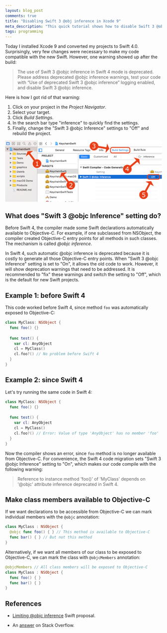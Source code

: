 ```yaml
---
layout: blog_post
comments: true
title: "Disabling Swift 3 @obj inference in Xcode 9"
meta_description: "This quick tutorial shows how to disable Swift 3 @obj inference in Xcode 9 and prevent build warnings from showing up."
tags: programming
---
```


Today I installed Xcode 9 and converted my projects to Swift 4.0. Surprisingly, very few changes were necessary to make my code compatible with the new Swift. However, one warning showed up after the build:

> The use of Swift 3 @objc inference in Swift 4 mode is deprecated. Please address deprecated @objc inference warnings, test your code with “Use of deprecated Swift 3 @objc inference” logging enabled, and disable Swift 3 @objc inference.

Here is how I got rid of that warning:

1. Click on your project in the *Project Navigator*.
1. Select your target.
1. Click *Build Settings*.
1. In the search bar type "inference" to quickly find the settings.
1. Finally, change the "Swift 3 @objc Inference" settings to "Off" and rebuild the project.

<img src='/image/blog/2017-06-06-disabling-swift3-objc-inference-in-xcode9/disable-swift-3-objc-inference-xcode9.png' alt='Disabling Swift 3 @objc inrefence in Xcode 9' class='isMax100PercentWide hasBorderShade90'>

## What does "Swift 3 @objc Inference" setting do?

Before Swift 4, the compiler made some Swift declarations automatically available to Objective-C. For example, if one subclassed from NSObject, the compiler created Objective-C entry points for all methods in such classes. The mechanism is called *@objc inference*.

In Swift 4, such automatic @objc inference is deprecated because it is costly to generate all those Objective-C entry points. When "Swift 3 @objc Inference" setting is set to "On", it allows the old code to work. However, it will show deprecation warnings that need to be addressed. It is recommended to "fix" these warnings and switch the setting to "Off", which is the default for new Swift projects.


## Example 1: before Swift 4

This code worked before Swift 4, since method `foo` was automatically exposed to Objective-C:

```Swift
class MyClass: NSObject {
  func foo() {}

  func test() {
    var cl: AnyObject
    cl = MyClass()
    cl.foo?() // No problem before Swift 4
  }
}
```

## Example 2: since Swift 4

Let's try running the same code in Swift 4:


```Swift
class MyClass: NSObject {
  func foo() {}

  func test() {
    var cl: AnyObject
    cl = MyClass()
    cl.foo?() // Error: Value of type 'AnyObject' has no member 'foo'
  }
}
```

Now the compiler shows an error, since `foo` method is no longer available  from Objective-C. For convenience, the Swift 4 code migration sets "Swift 3 @objc Inference" setting to "On", which makes our code compile with the following warning:

> Reference to instance method 'foo()' of 'MyClass' depends on '@objc' attribute inference deprecated in Swift 4.

## Make class members available to Objective-C

If we want declarations to be accessible from Objective-C we can mark individual members with the `@objc` annotation:

```Swift
class MyClass : NSObject {
  @objc func foo() { } // This method is available to Objective-C
  func bar() { } // But not this method
}
```

Alternatively, if we want all members of our class to be exposed to Objective-C, we can mark the class with `@objcMembers` annotation:

```Swift
@objcMembers // All class members will be exposed to Objective-C
class MyClass : NSObject {
  func foo() { }
  func bar() { }
}
```


## References

* [Limiting @objc inference](https://github.com/apple/swift-evolution/blob/master/proposals/0160-objc-inference.md) Swift proposal.

* An [answer](https://stackoverflow.com/a/44380886/297131) on Stack Overflow.

